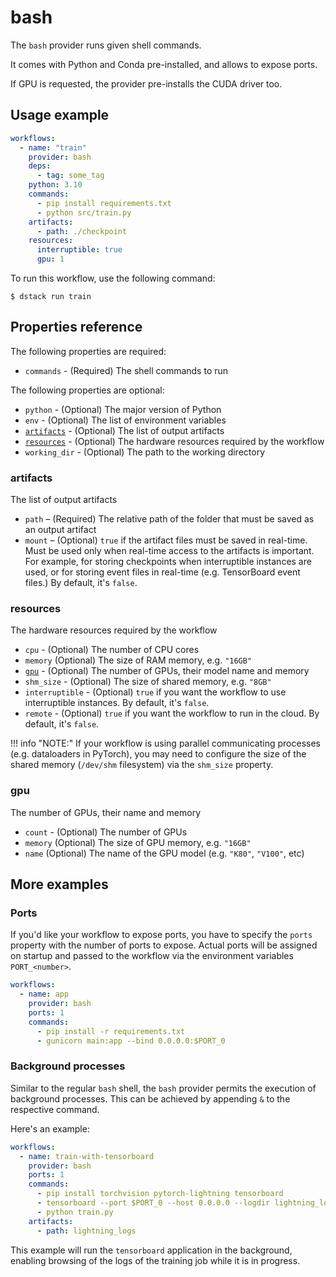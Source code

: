# bash

The `bash` provider runs given shell commands. 

It comes with Python and Conda pre-installed, and allows to expose ports. 

If GPU is requested, the provider pre-installs the CUDA driver too.

## Usage example

<div editor-title=".dstack/workflows/bash-example.yaml"> 

```yaml
workflows:
  - name: "train"
    provider: bash
    deps:
      - tag: some_tag
    python: 3.10
    commands:
      - pip install requirements.txt
      - python src/train.py
    artifacts: 
      - path: ./checkpoint
    resources:
      interruptible: true
      gpu: 1
```

</div>

To run this workflow, use the following command:

<div class="termy">

```shell
$ dstack run train
```

</div>

## Properties reference

The following properties are required:

- `commands` - (Required) The shell commands to run

The following properties are optional:

- `python` - (Optional) The major version of Python
- `env` - (Optional) The list of environment variables 
- [`artifacts`](#artifacts) - (Optional) The list of output artifacts
- [`resources`](#resources) - (Optional) The hardware resources required by the workflow
- `working_dir` - (Optional) The path to the working directory

### artifacts

The list of output artifacts

- `path` – (Required) The relative path of the folder that must be saved as an output artifact
- `mount` – (Optional) `true` if the artifact files must be saved in real-time.
    Must be used only when real-time access to the artifacts is important. 
    For example, for storing checkpoints when interruptible instances are used, or for storing
    event files in real-time (e.g. TensorBoard event files.)
    By default, it's `false`.

### resources

The hardware resources required by the workflow

- `cpu` - (Optional) The number of CPU cores
- `memory` (Optional) The size of RAM memory, e.g. `"16GB"`
- [`gpu`](#gpu) - (Optional) The number of GPUs, their model name and memory
- `shm_size` - (Optional) The size of shared memory, e.g. `"8GB"`
- `interruptible` - (Optional) `true` if you want the workflow to use interruptible instances.
    By default, it's `false`.
- `remote` - (Optional) `true` if you want the workflow to run in the cloud.
   By default, it's `false`.

!!! info "NOTE:"
    If your workflow is using parallel communicating processes (e.g. dataloaders in PyTorch), 
    you may need to configure the size of the shared memory (`/dev/shm` filesystem) via the `shm_size` property.

### gpu

The number of GPUs, their name and memory

- `count` - (Optional) The number of GPUs
- `memory` (Optional) The size of GPU memory, e.g. `"16GB"`
- `name` (Optional) The name of the GPU model (e.g. `"K80"`, `"V100"`, etc)

## More examples

### Ports

If you'd like your workflow to expose ports, you have to specify the `ports` property with the number
of ports to expose. Actual ports will be assigned on startup and passed to the workflow via the environment
variables `PORT_<number>`.

<div editor-title=".dstack/workflows/app-example.yaml">

```yaml
workflows:
  - name: app
    provider: bash
    ports: 1
    commands: 
      - pip install -r requirements.txt
      - gunicorn main:app --bind 0.0.0.0:$PORT_0
```

</div>

### Background processes

Similar to the regular `bash` shell, the `bash` provider permits the execution of background processes. This can be achieved
by appending `&` to the respective command.

Here's an example:

<div editor-title=".dstack/workflows/ping-background.yaml">

```yaml
workflows:
  - name: train-with-tensorboard
    provider: bash
    ports: 1
    commands:
      - pip install torchvision pytorch-lightning tensorboard
      - tensorboard --port $PORT_0 --host 0.0.0.0 --logdir lightning_logs &
      - python train.py
    artifacts:
      - path: lightning_logs
```

</div>

This example will run the `tensorboard` application in the background, enabling browsing of the logs of the training
job while it is in progress.